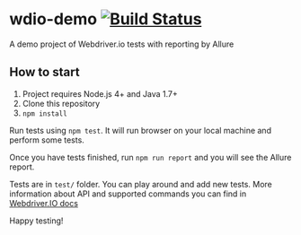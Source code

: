 # wdio-demo [![Build Status](https://travis-ci.org/just-boris/wdio-demo.svg?branch=master)](https://travis-ci.org/just-boris/wdio-demo)
A demo project of Webdriver.io tests with reporting by Allure


## How to start

1. Project requires Node.js 4+ and Java 1.7+
2. Clone this repository
3. `npm install`

Run tests using `npm test`. It will run browser on your local machine and perform some tests.

Once you have tests finished, run `npm run report` and you will see the Allure report.

Tests are in `test/` folder. You can play around and add new tests. More information about API and supported commands you can find in [Webdriver.IO docs](http://webdriver.io/api.html)

Happy testing!
